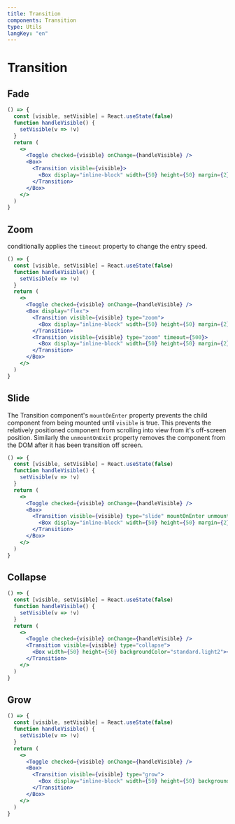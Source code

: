 ```yaml
---
title: Transition
components: Transition
type: Utils
langKey: "en"
---
```


# Transition

## Fade

```jsx
() => {
  const [visible, setVisible] = React.useState(false)
  function handleVisible() {
    setVisible(v => !v)
  }
  return (
    <>
      <Toggle checked={visible} onChange={handleVisible} />
      <Box>
        <Transition visible={visible}>
          <Box display="inline-block" width={50} height={50} margin={2} backgroundColor="standard.light2"></Box>
        </Transition>
      </Box>
    </>
  )
}
```

## Zoom

conditionally applies the `timeout` property to change the entry speed.

```jsx
() => {
  const [visible, setVisible] = React.useState(false)
  function handleVisible() {
    setVisible(v => !v)
  }
  return (
    <>
      <Toggle checked={visible} onChange={handleVisible} />
      <Box display="flex">
        <Transition visible={visible} type="zoom">
          <Box display="inline-block" width={50} height={50} margin={2} backgroundColor="standard.light2"></Box>
        </Transition>
        <Transition visible={visible} type="zoom" timeout={500}>
          <Box display="inline-block" width={50} height={50} margin={2} backgroundColor="standard.light2"></Box>
        </Transition>
      </Box>
    </>
  )
}
```

## Slide

The Transition component's `mountOnEnter` property prevents the child component from being mounted until `visible` is true. This prevents the relatively positioned component from scrolling into view from it's off-screen position. Similarly the `unmountOnExit` property removes the component from the DOM after it has been transition off screen.

```jsx
() => {
  const [visible, setVisible] = React.useState(false)
  function handleVisible() {
    setVisible(v => !v)
  }
  return (
    <>
      <Toggle checked={visible} onChange={handleVisible} />
      <Box>
        <Transition visible={visible} type="slide" mountOnEnter unmountOnExit>
          <Box display="inline-block" width={50} height={50} margin={2} backgroundColor="standard.light2"></Box>
        </Transition>
      </Box>
    </>
  )
}
```

## Collapse

```jsx
() => {
  const [visible, setVisible] = React.useState(false)
  function handleVisible() {
    setVisible(v => !v)
  }
  return (
    <>
      <Toggle checked={visible} onChange={handleVisible} />
      <Transition visible={visible} type="collapse">
        <Box width={50} height={50} backgroundColor="standard.light2"></Box>
      </Transition>
    </>
  )
}
```

## Grow

```jsx
() => {
  const [visible, setVisible] = React.useState(false)
  function handleVisible() {
    setVisible(v => !v)
  }
  return (
    <>
      <Toggle checked={visible} onChange={handleVisible} />
      <Box>
        <Transition visible={visible} type="grow">
          <Box display="inline-block" width={50} height={50} backgroundColor="standard.light2"></Box>
        </Transition>
      </Box>
    </>
  )
}
```

